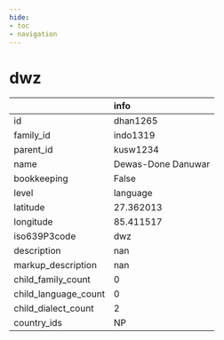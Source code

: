 ```yaml
---
hide:
- toc
- navigation
---
```

# dwz
|                      | info               |
|:---------------------|:-------------------|
| id                   | dhan1265           |
| family_id            | indo1319           |
| parent_id            | kusw1234           |
| name                 | Dewas-Done Danuwar |
| bookkeeping          | False              |
| level                | language           |
| latitude             | 27.362013          |
| longitude            | 85.411517          |
| iso639P3code         | dwz                |
| description          | nan                |
| markup_description   | nan                |
| child_family_count   | 0                  |
| child_language_count | 0                  |
| child_dialect_count  | 2                  |
| country_ids          | NP                 |